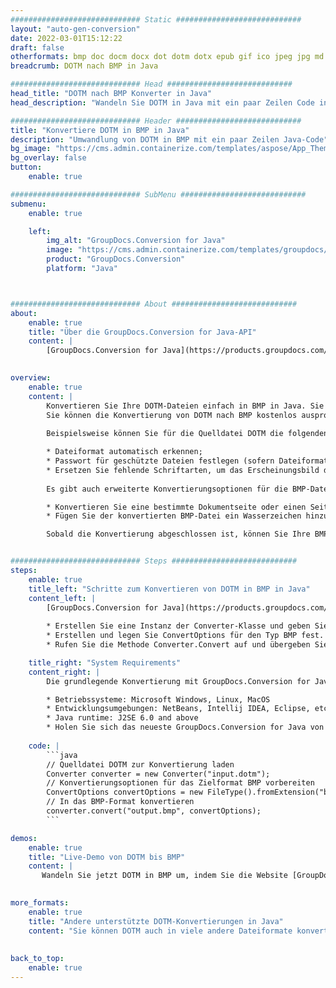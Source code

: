 ```yaml
---
############################# Static ############################
layout: "auto-gen-conversion"
date: 2022-03-01T15:12:22
draft: false
otherformats: bmp doc docm docx dot dotm dotx epub gif ico jpeg jpg md odt ott pdf png psd rtf tex tif tiff txt xps
breadcrumb: DOTM nach BMP in Java

############################# Head ############################
head_title: "DOTM nach BMP Konverter in Java"
head_description: "Wandeln Sie DOTM in Java mit ein paar Zeilen Code in BMP um. Verwenden Sie die GroupDocs Document Conversion API, um über 160 Dateiformate zu konvertieren."

############################# Header ############################
title: "Konvertiere DOTM in BMP in Java"
description: "Umwandlung von DOTM in BMP mit ein paar Zeilen Java-Code"
bg_image: "https://cms.admin.containerize.com/templates/aspose/App_Themes/V3/images/bg/header1.png"
bg_overlay: false
button:
    enable: true

############################# SubMenu ############################
submenu:
    enable: true

    left:
        img_alt: "GroupDocs.Conversion for Java"
        image: "https://cms.admin.containerize.com/templates/groupdocs/images/product-logos/90x90-noborder/groupdocs-conversion-java.png"
        product: "GroupDocs.Conversion"
        platform: "Java"



############################# About ############################
about:
    enable: true
    title: "Über die GroupDocs.Conversion for Java-API"
    content: |
        [GroupDocs.Conversion for Java](https://products.groupdocs.com/conversion/java/) kann verwendet werden, um Microsoft Word, Excel, PowerPoint, PDF, Visio und andere Formate zu konvertieren. GroupDocs.Conversion ist eine eigenständige API, die sich für Backend- und interne Systeme eignet, bei denen eine hohe Leistung erforderlich ist. Es ist unabhängig von Software wie Microsoft oder Open Office.
    

overview:
    enable: true
    content: |
        Konvertieren Sie Ihre DOTM-Dateien einfach in BMP in Java. Sie können nur ein paar Java-Codezeilen auf jeder Plattform Ihrer Wahl verwenden, z. B. Windows, Linux, macOS.
        Sie können die Konvertierung von DOTM nach BMP kostenlos ausprobieren und die Qualität der Konvertierungsergebnisse bewerten. Neben einfachen Dateikonvertierungsszenarien können Sie erweiterte Optionen zum Laden der Quelldatei DOTM und zum Speichern des Ausgabeergebnisses BMP ausprobieren. 
        
        Beispielsweise können Sie für die Quelldatei DOTM die folgenden Ladeoptionen verwenden:

        * Dateiformat automatisch erkennen;
        * Passwort für geschützte Dateien festlegen (sofern Dateiformat dies unterstützt);
        * Ersetzen Sie fehlende Schriftarten, um das Erscheinungsbild des Dokuments beizubehalten.
        
        Es gibt auch erweiterte Konvertierungsoptionen für die BMP-Datei:

        * Konvertieren Sie eine bestimmte Dokumentseite oder einen Seitenbereich;
        * Fügen Sie der konvertierten BMP-Datei ein Wasserzeichen hinzu und vieles mehr.

        Sobald die Konvertierung abgeschlossen ist, können Sie Ihre BMP-Datei im lokalen Dateipfad oder auf einem Speicher von Drittanbietern wie FTP, Amazon S3, Google Drive, Dropbox usw. speichern. Bitte beachten Sie, dass Sie DOTM in BMP muss keine zusätzliche Software installiert werden - wie MS Office, Open Office, Adobe Acrobat Reader etc.


############################# Steps ############################
steps:
    enable: true
    title_left: "Schritte zum Konvertieren von DOTM in BMP in Java"
    content_left: |
        [GroupDocs.Conversion for Java](https://products.groupdocs.com/conversion/java/) erleichtert Entwicklern das Konvertieren einer DOTM-Datei in BMP mit wenigen Codezeilen.
        
        * Erstellen Sie eine Instanz der Converter-Klasse und geben Sie die Datei DOTM mit dem vollständigen Pfad an
        * Erstellen und legen Sie ConvertOptions für den Typ BMP fest.
        * Rufen Sie die Methode Converter.Convert auf und übergeben Sie den vollständigen Pfad und das Format (BMP) als Parameter

    title_right: "System Requirements"
    content_right: |
        Die grundlegende Konvertierung mit GroupDocs.Conversion for Java kann in nur wenigen einfachen Schritten durchgeführt werden. Unsere APIs werden auf allen wichtigen Plattformen und Betriebssystemen unterstützt. Stellen Sie vor dem Ausführen des folgenden Codes sicher, dass die folgenden Voraussetzungen auf Ihrem System installiert sind.

        * Betriebssysteme: Microsoft Windows, Linux, MacOS
        * Entwicklungsumgebungen: NetBeans, Intellij IDEA, Eclipse, etc.
        * Java runtime: J2SE 6.0 and above
        * Holen Sie sich das neueste GroupDocs.Conversion for Java von [Maven](https://repository.groupdocs.com/webapp/#/artifacts/browse/tree/General/repo/com/groupdocs/groupdocs-conversion)
         
    code: |
        ```java    
        // Quelldatei DOTM zur Konvertierung laden
        Converter converter = new Converter("input.dotm");
        // Konvertierungsoptionen für das Zielformat BMP vorbereiten
        ConvertOptions convertOptions = new FileType().fromExtension("bmp").getConvertOptions();
        // In das BMP-Format konvertieren
        converter.convert("output.bmp", convertOptions);
        ```

demos:
    enable: true
    title: "Live-Demo von DOTM bis BMP"
    content: |
       Wandeln Sie jetzt DOTM in BMP um, indem Sie die Website [GroupDocs.Conversion App](https://products.groupdocs.app/conversion/family) besuchen. Die Online-Demo hat die folgenden Vorteile
          

more_formats:
    enable: true
    title: "Andere unterstützte DOTM-Konvertierungen in Java"
    content: "Sie können DOTM auch in viele andere Dateiformate konvertieren. Bitte sehen Sie sich die Liste unten an."
       
       
back_to_top:
    enable: true
---
```

